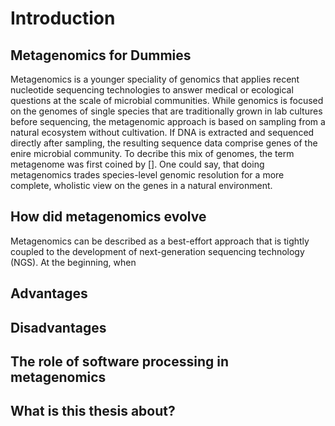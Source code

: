 # Introduction

## Metagenomics for Dummies

Metagenomics is a younger speciality of genomics that applies recent nucleotide sequencing technologies to answer medical or ecological questions at the scale of microbial communities. While genomics is focused on the genomes of single species that are traditionally grown in lab cultures before sequencing, the metagenomic approach is based on sampling from a natural ecosystem without cultivation. If DNA is extracted and sequenced directly after sampling, the resulting sequence data comprise genes of the enire microbial community. To decribe this mix of genomes, the term metagenome was first coined by []. One could say, that doing metagenomics trades species-level genomic resolution for a more complete, wholistic view on the genes in a natural environment.

## How did metagenomics evolve

Metagenomics can be described as a best-effort approach that is tightly coupled to the development of next-generation sequencing technology (NGS). At the beginning, when 



## Advantages


## Disadvantages


## The role of software processing in metagenomics


## What is this thesis about?
